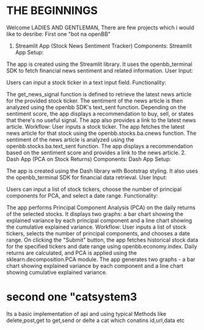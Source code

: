 # THE BEGINNINGS 

Welcome LADIES AND GENTLEMAN,
There are few projects which i would like to desribe:
                                                                           First one "bot na openBB"
1. Streamlit App (Stock News Sentiment Tracker)
Components:
Streamlit App Setup:

The app is created using the Streamlit library.
It uses the openbb_terminal SDK to fetch financial news sentiment and related information.
User Input:

Users can input a stock ticker in a text input field.
Functionality:

The get_news_signal function is defined to retrieve the latest news article for the provided stock ticker.
The sentiment of the news article is then analyzed using the openbb SDK's text_sent function.
Depending on the sentiment score, the app displays a recommendation to buy, sell, or states that there's no useful signal.
The app also provides a link to the latest news article.
Workflow:
User inputs a stock ticker.
The app fetches the latest news article for that stock using the openbb.stocks.ba.cnews function.
The sentiment of the news article is analyzed using the openbb.stocks.ba.text_sent function.
The app displays a recommendation based on the sentiment score and provides a link to the news article.
2. Dash App (PCA on Stock Returns)
Components:
Dash App Setup:

The app is created using the Dash library with Bootstrap styling.
It also uses the openbb_terminal SDK for financial data retrieval.
User Input:

Users can input a list of stock tickers, choose the number of principal components for PCA, and select a date range.
Functionality:

The app performs Principal Component Analysis (PCA) on the daily returns of the selected stocks.
It displays two graphs: a bar chart showing the explained variance by each principal component and a line chart showing the cumulative explained variance.
Workflow:
User inputs a list of stock tickers, selects the number of principal components, and chooses a date range.
On clicking the "Submit" button, the app fetches historical stock data for the specified tickers and date range using openbb.economy.index.
Daily returns are calculated, and PCA is applied using the sklearn.decomposition.PCA module.
The app generates two graphs - a bar chart showing explained variance by each component and a line chart showing cumulative explained variance.

                                                                                                        
                                                                                                        
# second one "catsystem3

Its a basic implementation of api and using typical Methods like delete,post,get to get,send or delte a cat which conatins id,url,data etc 
                                                                                                        
